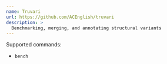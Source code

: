 ```yaml
---
name: Truvari
url: https://github.com/ACEnglish/truvari
description: >
  Benchmarking, merging, and annotating structural variants
---
```


Supported commands:

- `bench`

